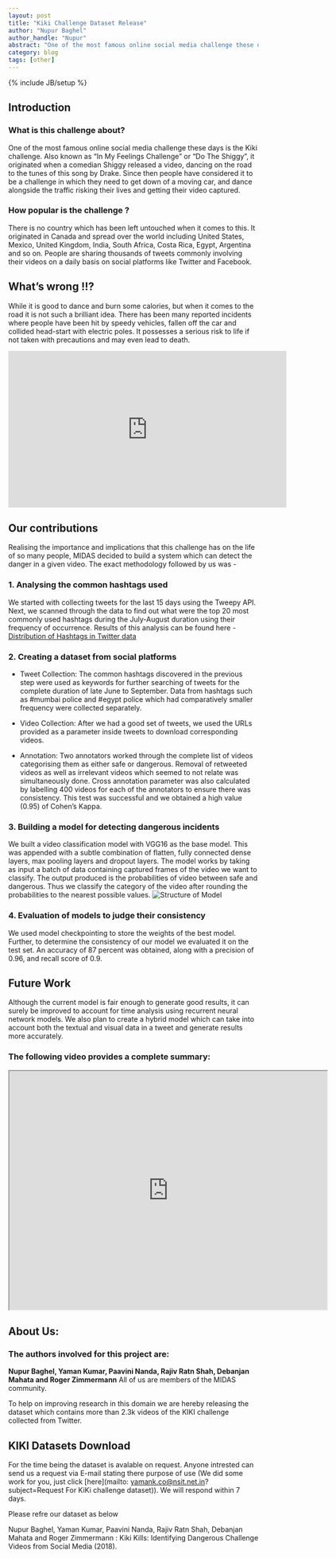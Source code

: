 ```yaml
---
layout: post
title: "Kiki Challenge Dataset Release"
author: "Nupur Baghel"
author_handle: "Nupur"
abstract: "One of the most famous online social media challenge these days is the Kiki challenge. Also known as “In My Feelings Challenge” or “Do The Shiggy”, it originated when a comedian Shiggy released a video, dancing on the road to the tunes of this song by Drake. Since then people have considered it to be a challenge in which they need to get down of a moving car, and dance alongside the traffic risking their lives and getting their video captured."
category: blog
tags: [other]
---
```

{% include JB/setup %}
## Introduction 
### What is this challenge about? 
One of the most famous online social media challenge these days is the Kiki challenge. Also known as “In My Feelings Challenge” or “Do The Shiggy”, it originated when a comedian Shiggy released a video, dancing on the road to the tunes of this song by Drake. Since then people have considered it to be a challenge in which they need to get down of a moving car, and dance alongside the traffic risking their lives and getting their video captured.

### How popular is the challenge ?
There is no country which has been left untouched when it comes to this. It originated in Canada and spread over the world including United States, Mexico, United Kingdom, India, South Africa, Costa Rica, Egypt, Argentina and so on. People are sharing thousands of tweets commonly involving their videos on a daily basis on social platforms like Twitter and Facebook.

## What’s wrong !!?
While it is good to dance and burn some calories, but when it comes to the road it is not such a brilliant idea. There has been many reported incidents where people have been hit by speedy vehicles, fallen off the car and collided head-start with electric poles. It possesses a serious risk to life if not taken with precautions and may even lead to death. 

<iframe width="560" height="315" src="https://www.youtube.com/embed/YuEbz_Qkx3Q?rel=0&autoplay=0
&amp;start=15;end=22" frameborder="0"></iframe>

## Our contributions
Realising the importance and implications that this challenge has on the life of so many people, MIDAS decided to build a system which can detect the danger in a given video. The exact methodology followed by us was -

### 1. Analysing the common hashtags used
We started with collecting tweets for the last 15 days using the Tweepy API. Next, we scanned through the data to find out what were the top 20 most commonly used hashtags during the July-August duration using their frequency of occurrence.
Results of this analysis can be found here - [Distribution of Hashtags in Twitter data](https://drive.google.com/file/d/1mCIu4Wk6xog8ATUOdIORmClCUgyT7sNt/view?usp=sharing)

### 2. Creating a dataset from social platforms
- Tweet Collection: The common hashtags discovered in the previous step were used as keywords for further searching of tweets for the complete duration of late June to September. Data from hashtags such as #mumbai police and #egypt police which had comparatively smaller frequency were collected separately.

- Video Collection: After we had a good set of tweets, we used the URLs provided as a parameter inside tweets to download corresponding videos.

- Annotation: Two annotators worked through the complete list of videos categorising them as either safe or dangerous. Removal of retweeted videos as well as irrelevant videos which seemed to not relate was simultaneously done.
Cross annotation parameter was also calculated by labelling 400 videos for each of the annotators to ensure there was consistency. This test was successful and we obtained a high value (0.95) of Cohen’s Kappa.

### 3. Building a model for detecting dangerous incidents 
We built a video classification model with VGG16 as the base model. This was appended with a subtle combination of flatten, fully connected dense layers, max pooling layers and dropout layers.
The model works by taking as input a batch of data containing captured frames of the video we want to classify. The output produced is the probabilities of video between safe and dangerous. Thus we classify the category of the video after rounding the probabilities to the nearest possible values.
![Structure of Model](https://drive.google.com/file/d/1-CAxz-_l6hG_AHbv3azHr9g5D2xdIfZz/view?usp=sharing)

### 4. Evaluation of models to judge their consistency 
We used model checkpointing to store the weights of the best model. Further, to determine the consistency of our model we evaluated it on the test set. An accuracy of 87 percent was obtained, along with a precision of 0.96, and recall score of 0.9.

## Future Work
Although the current model is fair enough to generate good results, it can surely be improved to account for time analysis using recurrent neural network models. 
We also plan to create a hybrid model which can take into account both the textual and visual data in a tweet and generate results more accurately.

### The following video provides a complete summary:
<iframe src="https://drive.google.com/file/d/1cU8REZhDGT3eEpz_txBRLxauRTKHdY15/preview" width="640" height="480"></iframe>


## About Us: 
### The authors involved for this project are:
**Nupur Baghel, Yaman Kumar, Paavini Nanda, Rajiv Ratn Shah, Debanjan Mahata and Roger Zimmermann** 
All of us are members of the MIDAS community.

To help on improving research in this domain we are hereby releasing the dataset which contains more than 2.3k videos of the KIKI challenge collected from Twitter. 
## KIKI Datasets Download
For the time being the dataset is avalable on request. Anyone intrested can send us a request via E-mail stating there purpose of use (We did some work for you, just click [here](mailto: yamank.co@nsit.net.in?subject=Request For KiKi challenge dataset)). We will respond within 7 days. 

Please refre our dataset as below 

Nupur Baghel, Yaman Kumar, Paavini Nanda, Rajiv Ratn Shah, Debanjan Mahata and Roger Zimmermann : Kiki Kills: Identifying Dangerous Challenge Videos from Social Media (2018).






